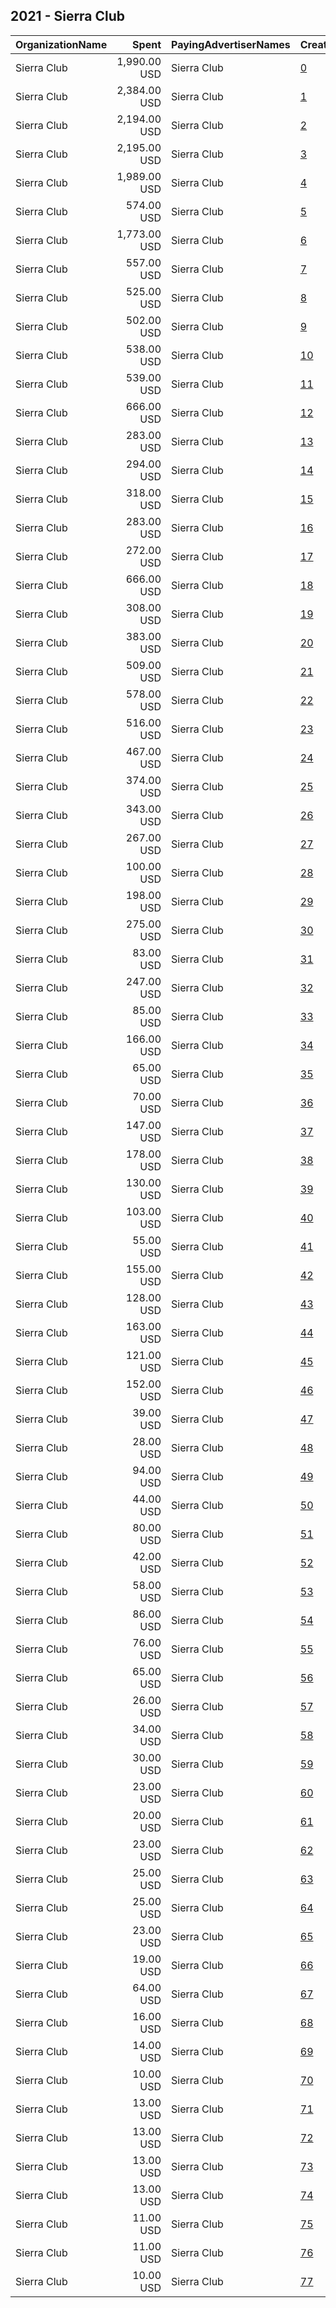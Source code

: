 ## 2021 - Sierra Club 
|OrganizationName|Spent|PayingAdvertiserNames|CreativeUrls|Impressions|Genders|AgeBrackets|CountryCodes|BillingAddresses|CandidateBallotInformation|
|:---|---:|:---|:---|---:|:---|:---|:---|:---|:---|
|Sierra Club|1,990.00 USD|Sierra Club|[0](https://www.snap.com/political-ads/asset/f439c107184ea7b32ba8bd0fc633dbb511fa72b68e75ffeeb20b9686566f1665?mediaType=mp4)|352,927|||united states|"2101 Webster St Suite 1300,Oakland,94612,US"||
|Sierra Club|2,384.00 USD|Sierra Club|[1](https://www.snap.com/political-ads/asset/f439c107184ea7b32ba8bd0fc633dbb511fa72b68e75ffeeb20b9686566f1665?mediaType=mp4)|296,614|||united states|"2101 Webster St Suite 1300,Oakland,94612,US"||
|Sierra Club|2,194.00 USD|Sierra Club|[2](https://www.snap.com/political-ads/asset/f439c107184ea7b32ba8bd0fc633dbb511fa72b68e75ffeeb20b9686566f1665?mediaType=mp4)|291,820|||united states|"2101 Webster St Suite 1300,Oakland,94612,US"||
|Sierra Club|2,195.00 USD|Sierra Club|[3](https://www.snap.com/political-ads/asset/f439c107184ea7b32ba8bd0fc633dbb511fa72b68e75ffeeb20b9686566f1665?mediaType=mp4)|261,314|||united states|"2101 Webster St Suite 1300,Oakland,94612,US"||
|Sierra Club|1,989.00 USD|Sierra Club|[4](https://www.snap.com/political-ads/asset/f439c107184ea7b32ba8bd0fc633dbb511fa72b68e75ffeeb20b9686566f1665?mediaType=mp4)|218,165|||united states|"2101 Webster St Suite 1300,Oakland,94612,US"||
|Sierra Club|574.00 USD|Sierra Club|[5](https://www.snap.com/political-ads/asset/f439c107184ea7b32ba8bd0fc633dbb511fa72b68e75ffeeb20b9686566f1665?mediaType=mp4)|212,345|||united states|"2101 Webster St Suite 1300,Oakland,94612,US"||
|Sierra Club|1,773.00 USD|Sierra Club|[6](https://www.snap.com/political-ads/asset/f439c107184ea7b32ba8bd0fc633dbb511fa72b68e75ffeeb20b9686566f1665?mediaType=mp4)|208,532|||united states|"2101 Webster St Suite 1300,Oakland,94612,US"||
|Sierra Club|557.00 USD|Sierra Club|[7](https://www.snap.com/political-ads/asset/f439c107184ea7b32ba8bd0fc633dbb511fa72b68e75ffeeb20b9686566f1665?mediaType=mp4)|167,061|||united states|"2101 Webster St Suite 1300,Oakland,94612,US"||
|Sierra Club|525.00 USD|Sierra Club|[8](https://www.snap.com/political-ads/asset/f439c107184ea7b32ba8bd0fc633dbb511fa72b68e75ffeeb20b9686566f1665?mediaType=mp4)|165,211|||united states|"2101 Webster St Suite 1300,Oakland,94612,US"||
|Sierra Club|502.00 USD|Sierra Club|[9](https://www.snap.com/political-ads/asset/f439c107184ea7b32ba8bd0fc633dbb511fa72b68e75ffeeb20b9686566f1665?mediaType=mp4)|152,922|||united states|"2101 Webster St Suite 1300,Oakland,94612,US"||
|Sierra Club|538.00 USD|Sierra Club|[10](https://www.snap.com/political-ads/asset/f439c107184ea7b32ba8bd0fc633dbb511fa72b68e75ffeeb20b9686566f1665?mediaType=mp4)|141,189|||united states|"2101 Webster St Suite 1300,Oakland,94612,US"||
|Sierra Club|539.00 USD|Sierra Club|[11](https://www.snap.com/political-ads/asset/f439c107184ea7b32ba8bd0fc633dbb511fa72b68e75ffeeb20b9686566f1665?mediaType=mp4)|141,083|||united states|"2101 Webster St Suite 1300,Oakland,94612,US"||
|Sierra Club|666.00 USD|Sierra Club|[12](https://www.snap.com/political-ads/asset/17b64a24b0f5eb9cfd5b7fd4f9123631e9c71478526025f374b4fdd60e2bc8b1?mediaType=mp4)|105,999|||united states|"2101 Webster St Suite 1300,Oakland,94612,US"||
|Sierra Club|283.00 USD|Sierra Club|[13](https://www.snap.com/political-ads/asset/17b64a24b0f5eb9cfd5b7fd4f9123631e9c71478526025f374b4fdd60e2bc8b1?mediaType=mp4)|94,492|||united states|"2101 Webster St Suite 1300,Oakland,94612,US"||
|Sierra Club|294.00 USD|Sierra Club|[14](https://www.snap.com/political-ads/asset/17b64a24b0f5eb9cfd5b7fd4f9123631e9c71478526025f374b4fdd60e2bc8b1?mediaType=mp4)|86,794|||united states|"2101 Webster St Suite 1300,Oakland,94612,US"||
|Sierra Club|318.00 USD|Sierra Club|[15](https://www.snap.com/political-ads/asset/17b64a24b0f5eb9cfd5b7fd4f9123631e9c71478526025f374b4fdd60e2bc8b1?mediaType=mp4)|80,649|||united states|"2101 Webster St Suite 1300,Oakland,94612,US"||
|Sierra Club|283.00 USD|Sierra Club|[16](https://www.snap.com/political-ads/asset/17b64a24b0f5eb9cfd5b7fd4f9123631e9c71478526025f374b4fdd60e2bc8b1?mediaType=mp4)|79,844|||united states|"2101 Webster St Suite 1300,Oakland,94612,US"||
|Sierra Club|272.00 USD|Sierra Club|[17](https://www.snap.com/political-ads/asset/17b64a24b0f5eb9cfd5b7fd4f9123631e9c71478526025f374b4fdd60e2bc8b1?mediaType=mp4)|77,860|||united states|"2101 Webster St Suite 1300,Oakland,94612,US"||
|Sierra Club|666.00 USD|Sierra Club|[18](https://www.snap.com/political-ads/asset/17b64a24b0f5eb9cfd5b7fd4f9123631e9c71478526025f374b4fdd60e2bc8b1?mediaType=mp4)|74,726|||united states|"2101 Webster St Suite 1300,Oakland,94612,US"||
|Sierra Club|308.00 USD|Sierra Club|[19](https://www.snap.com/political-ads/asset/17b64a24b0f5eb9cfd5b7fd4f9123631e9c71478526025f374b4fdd60e2bc8b1?mediaType=mp4)|73,181|||united states|"2101 Webster St Suite 1300,Oakland,94612,US"||
|Sierra Club|383.00 USD|Sierra Club|[20](https://www.snap.com/political-ads/asset/b665a4dae1234fabd7414805f26bae689258761da10773fa89050a07bab7cd68?mediaType=mp4)|69,100|||united states|"2101 Webster St Suite 1300,Oakland,94612,US"||
|Sierra Club|509.00 USD|Sierra Club|[21](https://www.snap.com/political-ads/asset/17b64a24b0f5eb9cfd5b7fd4f9123631e9c71478526025f374b4fdd60e2bc8b1?mediaType=mp4)|64,072|||united states|"2101 Webster St Suite 1300,Oakland,94612,US"||
|Sierra Club|578.00 USD|Sierra Club|[22](https://www.snap.com/political-ads/asset/17b64a24b0f5eb9cfd5b7fd4f9123631e9c71478526025f374b4fdd60e2bc8b1?mediaType=mp4)|63,873|||united states|"2101 Webster St Suite 1300,Oakland,94612,US"||
|Sierra Club|516.00 USD|Sierra Club|[23](https://www.snap.com/political-ads/asset/17b64a24b0f5eb9cfd5b7fd4f9123631e9c71478526025f374b4fdd60e2bc8b1?mediaType=mp4)|63,638|||united states|"2101 Webster St Suite 1300,Oakland,94612,US"||
|Sierra Club|467.00 USD|Sierra Club|[24](https://www.snap.com/political-ads/asset/17b64a24b0f5eb9cfd5b7fd4f9123631e9c71478526025f374b4fdd60e2bc8b1?mediaType=mp4)|61,130|||united states|"2101 Webster St Suite 1300,Oakland,94612,US"||
|Sierra Club|374.00 USD|Sierra Club|[25](https://www.snap.com/political-ads/asset/b665a4dae1234fabd7414805f26bae689258761da10773fa89050a07bab7cd68?mediaType=mp4)|48,233|||united states|"2101 Webster St Suite 1300,Oakland,94612,US"||
|Sierra Club|343.00 USD|Sierra Club|[26](https://www.snap.com/political-ads/asset/b665a4dae1234fabd7414805f26bae689258761da10773fa89050a07bab7cd68?mediaType=mp4)|43,663|||united states|"2101 Webster St Suite 1300,Oakland,94612,US"||
|Sierra Club|267.00 USD|Sierra Club|[27](https://www.snap.com/political-ads/asset/b665a4dae1234fabd7414805f26bae689258761da10773fa89050a07bab7cd68?mediaType=mp4)|42,691|||united states|"2101 Webster St Suite 1300,Oakland,94612,US"||
|Sierra Club|100.00 USD|Sierra Club|[28](https://www.snap.com/political-ads/asset/b665a4dae1234fabd7414805f26bae689258761da10773fa89050a07bab7cd68?mediaType=mp4)|33,247|||united states|"2101 Webster St Suite 1300,Oakland,94612,US"||
|Sierra Club|198.00 USD|Sierra Club|[29](https://www.snap.com/political-ads/asset/b665a4dae1234fabd7414805f26bae689258761da10773fa89050a07bab7cd68?mediaType=mp4)|32,468|||united states|"2101 Webster St Suite 1300,Oakland,94612,US"||
|Sierra Club|275.00 USD|Sierra Club|[30](https://www.snap.com/political-ads/asset/3ae7faabb25f24fa3e4a093d7801dd70e5c0ca70b8972a3f68b9eb2be381a990?mediaType=mp4)|29,795|||united states|"2101 Webster St Suite 1300,Oakland,94612,US"||
|Sierra Club|83.00 USD|Sierra Club|[31](https://www.snap.com/political-ads/asset/b665a4dae1234fabd7414805f26bae689258761da10773fa89050a07bab7cd68?mediaType=mp4)|26,204|||united states|"2101 Webster St Suite 1300,Oakland,94612,US"||
|Sierra Club|247.00 USD|Sierra Club|[32](https://www.snap.com/political-ads/asset/2b7147d49d237cdbae1e808d4c3df0dfae8e07268076dedaafb042e3d12f869e?mediaType=mp4)|25,888|||united states|"2101 Webster St Suite 1300,Oakland,94612,US"||
|Sierra Club|85.00 USD|Sierra Club|[33](https://www.snap.com/political-ads/asset/b665a4dae1234fabd7414805f26bae689258761da10773fa89050a07bab7cd68?mediaType=mp4)|24,898|||united states|"2101 Webster St Suite 1300,Oakland,94612,US"||
|Sierra Club|166.00 USD|Sierra Club|[34](https://www.snap.com/political-ads/asset/b665a4dae1234fabd7414805f26bae689258761da10773fa89050a07bab7cd68?mediaType=mp4)|24,340|||united states|"2101 Webster St Suite 1300,Oakland,94612,US"||
|Sierra Club|65.00 USD|Sierra Club|[35](https://www.snap.com/political-ads/asset/2b7147d49d237cdbae1e808d4c3df0dfae8e07268076dedaafb042e3d12f869e?mediaType=mp4)|24,202|||united states|"2101 Webster St Suite 1300,Oakland,94612,US"||
|Sierra Club|70.00 USD|Sierra Club|[36](https://www.snap.com/political-ads/asset/b665a4dae1234fabd7414805f26bae689258761da10773fa89050a07bab7cd68?mediaType=mp4)|20,623|||united states|"2101 Webster St Suite 1300,Oakland,94612,US"||
|Sierra Club|147.00 USD|Sierra Club|[37](https://www.snap.com/political-ads/asset/7a8cefe43189e0c4e02ec7d248d0eec110fbd40aca390c34dd36792c091442bb?mediaType=mp4)|19,537|||united states|"2101 Webster St Suite 1300,Oakland,94612,US"||
|Sierra Club|178.00 USD|Sierra Club|[38](https://www.snap.com/political-ads/asset/2b7147d49d237cdbae1e808d4c3df0dfae8e07268076dedaafb042e3d12f869e?mediaType=mp4)|19,487|||united states|"2101 Webster St Suite 1300,Oakland,94612,US"||
|Sierra Club|130.00 USD|Sierra Club|[39](https://www.snap.com/political-ads/asset/bebbd166c67018330b3f7eb9bb0c8367695ad1df2e9ab33fe168d9c537033a16?mediaType=mp4)|19,368|||united states|"2101 Webster St Suite 1300,Oakland,94612,US"||
|Sierra Club|103.00 USD|Sierra Club|[40](https://www.snap.com/political-ads/asset/50cc64fe177743226df4a2d03f8dd9058b7ba75d4dc68c34b586d3eb135a685d?mediaType=mp4)|18,744|||united states|"2101 Webster St Suite 1300,Oakland,94612,US"||
|Sierra Club|55.00 USD|Sierra Club|[41](https://www.snap.com/political-ads/asset/b665a4dae1234fabd7414805f26bae689258761da10773fa89050a07bab7cd68?mediaType=mp4)|18,661|||united states|"2101 Webster St Suite 1300,Oakland,94612,US"||
|Sierra Club|155.00 USD|Sierra Club|[42](https://www.snap.com/political-ads/asset/2b7147d49d237cdbae1e808d4c3df0dfae8e07268076dedaafb042e3d12f869e?mediaType=mp4)|17,835|||united states|"2101 Webster St Suite 1300,Oakland,94612,US"||
|Sierra Club|128.00 USD|Sierra Club|[43](https://www.snap.com/political-ads/asset/6b503b9f8526bcac54ebcb4e4854ffd93a1fd15dd3f3c8a760b6233726053e0a?mediaType=mp4)|17,302|||united states|"2101 Webster St Suite 1300,Oakland,94612,US"||
|Sierra Club|163.00 USD|Sierra Club|[44](https://www.snap.com/political-ads/asset/2eb7cf1369a12dd72774d32ef90d7c4a13783028cc9895ecc21581ae55dc9a76?mediaType=mp4)|16,350|||united states|"2101 Webster St Suite 1300,Oakland,94612,US"||
|Sierra Club|121.00 USD|Sierra Club|[45](https://www.snap.com/political-ads/asset/32e758f6150c25c965e0a0ffc9d44e5a188930b0dc4c01be177f378885b9eecf?mediaType=mp4)|14,394|||united states|"2101 Webster St Suite 1300,Oakland,94612,US"||
|Sierra Club|152.00 USD|Sierra Club|[46](https://www.snap.com/political-ads/asset/2b7147d49d237cdbae1e808d4c3df0dfae8e07268076dedaafb042e3d12f869e?mediaType=mp4)|14,262|||united states|"2101 Webster St Suite 1300,Oakland,94612,US"||
|Sierra Club|39.00 USD|Sierra Club|[47](https://www.snap.com/political-ads/asset/2b7147d49d237cdbae1e808d4c3df0dfae8e07268076dedaafb042e3d12f869e?mediaType=mp4)|13,008|||united states|"2101 Webster St Suite 1300,Oakland,94612,US"||
|Sierra Club|28.00 USD|Sierra Club|[48](https://www.snap.com/political-ads/asset/b665a4dae1234fabd7414805f26bae689258761da10773fa89050a07bab7cd68?mediaType=mp4)|10,659|||united states|"2101 Webster St Suite 1300,Oakland,94612,US"||
|Sierra Club|94.00 USD|Sierra Club|[49](https://www.snap.com/political-ads/asset/bf227d4ea8fc08143088f3ccf6a84048e229cb2fca45abf7e0ae77cdf7ff8915?mediaType=mp4)|10,575|||united states|"2101 Webster St Suite 1300,Oakland,94612,US"||
|Sierra Club|44.00 USD|Sierra Club|[50](https://www.snap.com/political-ads/asset/3975b7051e2dda52c553191c8a5a68c44ef4539b22121bf5718470accb69b1f3?mediaType=mp4)|10,551|||united states|"2101 Webster St Suite 1300,Oakland,94612,US"||
|Sierra Club|80.00 USD|Sierra Club|[51](https://www.snap.com/political-ads/asset/3975b7051e2dda52c553191c8a5a68c44ef4539b22121bf5718470accb69b1f3?mediaType=mp4)|9,633|||united states|"2101 Webster St Suite 1300,Oakland,94612,US"||
|Sierra Club|42.00 USD|Sierra Club|[52](https://www.snap.com/political-ads/asset/966a7f0e781c6f2d9f937c164832367d28dfc351f818bdfd164af3ab83a55c5d?mediaType=mp4)|9,548|||united states|"2101 Webster St Suite 1300,Oakland,94612,US"||
|Sierra Club|58.00 USD|Sierra Club|[53](https://www.snap.com/political-ads/asset/2b7147d49d237cdbae1e808d4c3df0dfae8e07268076dedaafb042e3d12f869e?mediaType=mp4)|9,122|||united states|"2101 Webster St Suite 1300,Oakland,94612,US"||
|Sierra Club|86.00 USD|Sierra Club|[54](https://www.snap.com/political-ads/asset/2b7147d49d237cdbae1e808d4c3df0dfae8e07268076dedaafb042e3d12f869e?mediaType=mp4)|8,868|||united states|"2101 Webster St Suite 1300,Oakland,94612,US"||
|Sierra Club|76.00 USD|Sierra Club|[55](https://www.snap.com/political-ads/asset/8aaa80cd5b6b6f11b2aead176ae6092457bc2bb80f516a051a2dff0db602f74e?mediaType=mp4)|8,757|||united states|"2101 Webster St Suite 1300,Oakland,94612,US"||
|Sierra Club|65.00 USD|Sierra Club|[56](https://www.snap.com/political-ads/asset/4271f2dffda84b3436de07771586502c5c59a631102e1fa5b7f8b910520fc544?mediaType=mp4)|8,176|||united states|"2101 Webster St Suite 1300,Oakland,94612,US"||
|Sierra Club|26.00 USD|Sierra Club|[57](https://www.snap.com/political-ads/asset/2b7147d49d237cdbae1e808d4c3df0dfae8e07268076dedaafb042e3d12f869e?mediaType=mp4)|7,903|||united states|"2101 Webster St Suite 1300,Oakland,94612,US"||
|Sierra Club|34.00 USD|Sierra Club|[58](https://www.snap.com/political-ads/asset/6b503b9f8526bcac54ebcb4e4854ffd93a1fd15dd3f3c8a760b6233726053e0a?mediaType=mp4)|7,141|||united states|"2101 Webster St Suite 1300,Oakland,94612,US"||
|Sierra Club|30.00 USD|Sierra Club|[59](https://www.snap.com/political-ads/asset/32e758f6150c25c965e0a0ffc9d44e5a188930b0dc4c01be177f378885b9eecf?mediaType=mp4)|6,394|||united states|"2101 Webster St Suite 1300,Oakland,94612,US"||
|Sierra Club|23.00 USD|Sierra Club|[60](https://www.snap.com/political-ads/asset/2b7147d49d237cdbae1e808d4c3df0dfae8e07268076dedaafb042e3d12f869e?mediaType=mp4)|6,364|||united states|"2101 Webster St Suite 1300,Oakland,94612,US"||
|Sierra Club|20.00 USD|Sierra Club|[61](https://www.snap.com/political-ads/asset/4271f2dffda84b3436de07771586502c5c59a631102e1fa5b7f8b910520fc544?mediaType=mp4)|6,227|||united states|"2101 Webster St Suite 1300,Oakland,94612,US"||
|Sierra Club|23.00 USD|Sierra Club|[62](https://www.snap.com/political-ads/asset/2eb7cf1369a12dd72774d32ef90d7c4a13783028cc9895ecc21581ae55dc9a76?mediaType=mp4)|6,057|||united states|"2101 Webster St Suite 1300,Oakland,94612,US"||
|Sierra Club|25.00 USD|Sierra Club|[63](https://www.snap.com/political-ads/asset/7a8cefe43189e0c4e02ec7d248d0eec110fbd40aca390c34dd36792c091442bb?mediaType=mp4)|5,913|||united states|"2101 Webster St Suite 1300,Oakland,94612,US"||
|Sierra Club|25.00 USD|Sierra Club|[64](https://www.snap.com/political-ads/asset/2b7147d49d237cdbae1e808d4c3df0dfae8e07268076dedaafb042e3d12f869e?mediaType=mp4)|5,912|||united states|"2101 Webster St Suite 1300,Oakland,94612,US"||
|Sierra Club|23.00 USD|Sierra Club|[65](https://www.snap.com/political-ads/asset/e601ff831a168bf1de4defb1460bd9168a48e24f9427f3043719e5a1b37f0ee4?mediaType=mp4)|5,714|||united states|"2101 Webster St Suite 1300,Oakland,94612,US"||
|Sierra Club|19.00 USD|Sierra Club|[66](https://www.snap.com/political-ads/asset/bebbd166c67018330b3f7eb9bb0c8367695ad1df2e9ab33fe168d9c537033a16?mediaType=mp4)|5,624|||united states|"2101 Webster St Suite 1300,Oakland,94612,US"||
|Sierra Club|64.00 USD|Sierra Club|[67](https://www.snap.com/political-ads/asset/e601ff831a168bf1de4defb1460bd9168a48e24f9427f3043719e5a1b37f0ee4?mediaType=mp4)|5,308|||united states|"2101 Webster St Suite 1300,Oakland,94612,US"||
|Sierra Club|16.00 USD|Sierra Club|[68](https://www.snap.com/political-ads/asset/84fe5ffa94c23e88132adbb4ca3ad97d1f5cabf854d9b5ddc07ecc14613d2a13?mediaType=mp4)|4,893|||united states|"2101 Webster St Suite 1300,Oakland,94612,US"||
|Sierra Club|14.00 USD|Sierra Club|[69](https://www.snap.com/political-ads/asset/bf227d4ea8fc08143088f3ccf6a84048e229cb2fca45abf7e0ae77cdf7ff8915?mediaType=mp4)|4,093|||united states|"2101 Webster St Suite 1300,Oakland,94612,US"||
|Sierra Club|10.00 USD|Sierra Club|[70](https://www.snap.com/political-ads/asset/50cc64fe177743226df4a2d03f8dd9058b7ba75d4dc68c34b586d3eb135a685d?mediaType=mp4)|3,417|||united states|"2101 Webster St Suite 1300,Oakland,94612,US"||
|Sierra Club|13.00 USD|Sierra Club|[71](https://www.snap.com/political-ads/asset/3a1f0e5ccc6ac2c3698100674bfdd613050d0e9586bd2e4f9bb6b45dc1e115dd?mediaType=mp4)|3,305|||united states|"2101 Webster St Suite 1300,Oakland,94612,US"||
|Sierra Club|13.00 USD|Sierra Club|[72](https://www.snap.com/political-ads/asset/18abdae8ac6f00fc348c5d55729c4e6bbff86960b841c723dfdbd71155e19bd0?mediaType=mp4)|2,991|||united states|"2101 Webster St Suite 1300,Oakland,94612,US"||
|Sierra Club|13.00 USD|Sierra Club|[73](https://www.snap.com/political-ads/asset/d79de0832ca07cd9a032f9ee79492ab02180c325d4821f7e3656f0a4660e93f7?mediaType=mp4)|2,923|||united states|"2101 Webster St Suite 1300,Oakland,94612,US"||
|Sierra Club|13.00 USD|Sierra Club|[74](https://www.snap.com/political-ads/asset/2b7147d49d237cdbae1e808d4c3df0dfae8e07268076dedaafb042e3d12f869e?mediaType=mp4)|2,776|||united states|"2101 Webster St Suite 1300,Oakland,94612,US"||
|Sierra Club|11.00 USD|Sierra Club|[75](https://www.snap.com/political-ads/asset/8aaa80cd5b6b6f11b2aead176ae6092457bc2bb80f516a051a2dff0db602f74e?mediaType=mp4)|2,733|||united states|"2101 Webster St Suite 1300,Oakland,94612,US"||
|Sierra Club|11.00 USD|Sierra Club|[76](https://www.snap.com/political-ads/asset/3ae7faabb25f24fa3e4a093d7801dd70e5c0ca70b8972a3f68b9eb2be381a990?mediaType=mp4)|2,474|||united states|"2101 Webster St Suite 1300,Oakland,94612,US"||
|Sierra Club|10.00 USD|Sierra Club|[77](https://www.snap.com/political-ads/asset/963c95b3400e9e8d76a0c185a99c06130631fb4fca762823170240d8985bc45f?mediaType=mp4)|2,302|||united states|"2101 Webster St Suite 1300,Oakland,94612,US"||

